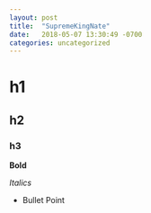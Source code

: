 ```yaml
---
layout: post
title:  "SupremeKingNate"
date:   2018-05-07 13:30:49 -0700
categories: uncategorized
---
```


# h1
## h2
### h3
**Bold**

*Italics*

- Bullet Point
